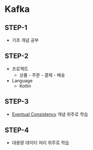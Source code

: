 # Kafka

## STEP-1

- 기초 개념 공부

## STEP-2

- 프로젝트
  - 상품 - 주문 - 결제 - 배송
- Language
  - Kotlin

## STEP-3

- [Eventual Consistency](https://baekjungho.github.io/wiki/msa/msa-eventual-consistency/) 개념 위주로 학습

## STEP-4

- 대용량 데이터 처리 위주로 학습
